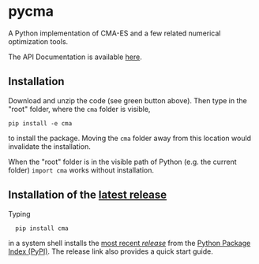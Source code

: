 # pycma
A Python implementation of CMA-ES and a few related numerical optimization tools. 

The API Documentation is available [here](http://cma.gforge.inria.fr/apidocs-pycma).

## Installation

Download and unzip the code (see green button above). Then type in the "root"
folder, where the ``cma`` folder is visible,

    pip install -e cma

to install the package. Moving the ``cma`` folder away from this location would 
invalidate the installation.

When the "root" folder is in the visible path of Python (e.g. the current 
folder) ``import cma`` works without installation. 

## Installation of the [latest release](https://pypi.python.org/pypi/cma)
Typing
```
  pip install cma
```
in a system shell installs the [most recent _release_](https://pypi.python.org/pypi/cma)
from the [Python Package Index (PyPI)](https://pypi.python.org/pypi). The release link
also provides a quick start guide.
